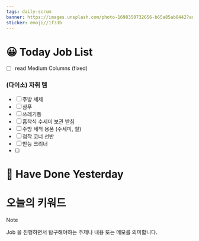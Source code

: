 ```yaml
---
tags: daily-scrum
banner: https://images.unsplash.com/photo-1698350732656-b65a85ab8442?auto=format&fit=crop&q=80&w=2837&ixlib=rb-4.0.3&ixid=M3wxMjA3fDB8MHxwaG90by1wYWdlfHx8fGVufDB8fHx8fA%3D%3D
sticker: emoji//1f33b
---
```

#  😀 Today Job List
- [ ] read Medium Columns (fixed)

### (다이소) 자취 템
- [ ] 주방 세제
- [ ] 샴푸
- [ ] 쓰레기통
- [ ] 흡착식 수세미 보관 받침
- [ ] 주방 세척 용품 (수세미, 철)
- [ ] 접착 코너 선반
- [ ] 만능 크리너
- [ ] 

# 🙂 Have Done Yesterday



# 오늘의 키워드

> [!NOTE]
> Job 을 진행하면서 탐구해야하는 주제나 내용 또는 메모를 의미합니다.


